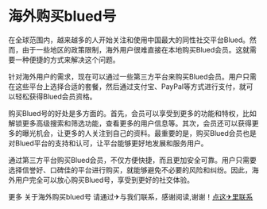 # 海外购买blued号

在全球范围内，越来越多的人开始关注和使用中国最大的同性社交平台Blued。然而，由于一些地区的政策限制，海外用户很难直接在本地购买Blued会员。这就需要一种便捷的方式来解决这个问题。

针对海外用户的需求，现在可以通过一些第三方平台来购买Blued会员。用户只需在这些平台上选择合适的套餐，然后通过支付宝、PayPal等方式进行支付，就可以轻松获得Blued会员资格。

购买Blued号的好处是多方面的。首先，会员可以享受到更多的功能和特权，比如解锁更多高级搜索和筛选功能，查看更多的用户信息等。其次，会员还可以获得更多的曝光机会，让更多的人关注到自己的资料。最重要的是，购买Blued会员也是对Blued平台的支持和认可，让平台能够更好地发展和服务用户。

通过第三方平台购买Blued会员，不仅方便快捷，而且更加安全可靠。用户只需要选择信誉好、口碑佳的平台进行购买，就能够避免不必要的风险和纠纷。因此，海外用户完全可以放心购买Blued号，享受到更好的社交体验。

更多 关于海外购买blued号 请通过✈与我们联系，感谢阅读,谢谢！[点这✈里联系](https://ss.k02.cc)